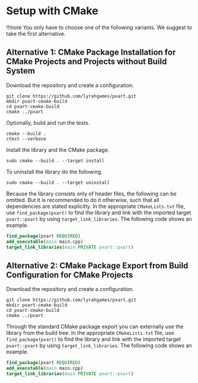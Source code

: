 # Setup with CMake
!!!note
    You only have to choose one of the following variants.
    We suggest to take the first alternative.
    
## Alternative 1: CMake Package Installation for CMake Projects and Projects without Build System

Download the repository and create a configuration.
```
git clone https://github.com/lyrahgames/pxart.git
mkdir pxart-cmake-build
cd pxart-cmake-build
cmake ../pxart
```
Optionally, build and run the tests.
```
cmake --build .
ctest --verbose
```
Install the library and the CMake package.
```
sudo cmake --build . --target install
```
To uninstall the library do the following.
```
sudo cmake --build . --target uninstall
```
Because the library consists only of header files, the following can be omitted.
But it is recommended to do it otherwise, such that all dependencies are stated explicitly.
In the appropriate `CMakeLists.txt` file, use `find_package(pxart)` to find the library and link with the imported target `pxart::pxart` by using `target_link_libraries`.
The following code shows an example.
```cmake
find_package(pxart REQUIRED)
add_executable(main main.cpp)
target_link_libraries(main PRIVATE pxart::pxart)
```

## Alternative 2: CMake Package Export from Build Configuration for CMake Projects

Download the repository and create a configuration.
```
git clone https://github.com/lyrahgames/pxart.git
mkdir pxart-cmake-build
cd pxart-cmake-build
cmake ../pxart
```
Through the standard CMake package export you can externally use the library from the build tree.
In the appropriate `CMakeLists.txt` file, use `find_package(pxart)` to find the library and link with the imported target `pxart::pxart` by using `target_link_libraries`.
The following code shows an example.
```cmake
find_package(pxart REQUIRED)
add_executable(main main.cpp)
target_link_libraries(main PRIVATE pxart::pxart)
```
